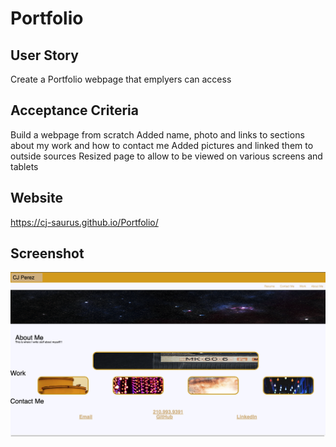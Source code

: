 # Portfolio

## User Story
Create a Portfolio webpage that emplyers can access

## Acceptance Criteria

Build a webpage from scratch
Added name, photo and links to sections about my work and how to contact me
Added pictures and linked them to outside sources
Resized page to allow to be viewed on various screens and tablets

## Website

https://cj-saurus.github.io/Portfolio/

## Screenshot

<img src="./assets/images/Screenshot 2023-03-06 at 9.57.50 PM.png">
